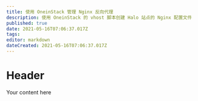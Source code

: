 ```yaml
---
title: 使用 OneinStack 管理 Nginx 反向代理
description: 使用 OneinStack 的 vhost 脚本创建 Halo 站点的 Nginx 配置文件
published: true
date: 2021-05-16T07:06:37.017Z
tags: 
editor: markdown
dateCreated: 2021-05-16T07:06:37.017Z
---
```


# Header
Your content here